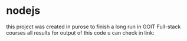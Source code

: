 # nodejs
this project was created in purose to finish a long run in GOIT Full-stack courses
all results for output of this code u can check in link: 
